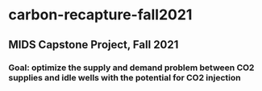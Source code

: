 # carbon-recapture-fall2021
## MIDS Capstone Project, Fall 2021
### Goal: optimize the supply and demand problem between CO2 supplies and idle wells with the potential for CO2 injection
